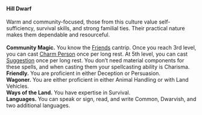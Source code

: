 #### Hill Dwarf

Warm and community-focused, those from this culture value self-sufficiency, survival skills, and strong familial ties.
Their practical nature makes them dependable and resourceful.
\
\
**Community Magic.**
You know the [Friends](#Friends_friends) cantrip.
Once you reach 3rd level, you can cast [Charm Person](#Charm_Person_charm_person) once per long rest.
At 5th level, you can cast [Suggestion](#Suggestion_suggestion) once per long rest.
You don’t need material components for these spells, and when casting them your spellcasting ability is Charisma.
\
**Friendly.**
You are proficient in either Deception or Persuasion.
\
**Wagoner.**
You are either proficient in either Animal Handling or with Land Vehicles.
\
**Ways of the Land.**
You have expertise in Survival.
\
**Languages.**
You can speak or sign, read, and write Common, Dwarvish, and two additional languages.

